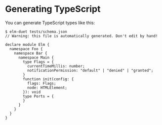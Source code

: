 # Generating TypeScript

You can generate TypeScript types like this:

```console
$ elm-duet tests/schema.json
// Warning: this file is automatically generated. Don't edit by hand!

declare module Elm {
  namespace Foo {
    namespace Bar {
      namespace Main {
        type Flags = {
          currentTimeMillis: number;
          notificationPermission: "default" | "denied" | "granted";
        }
        function init(config: {
          flags: Flags;
          node: HTMLElement;
        }): void
        type Ports = {
        }
      }
    }
  }
}

```
